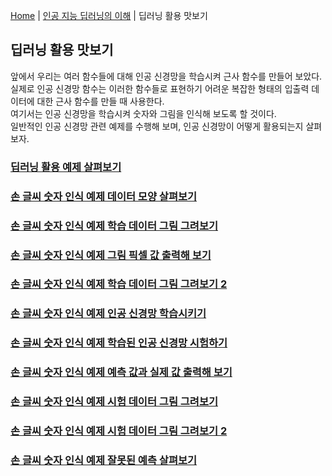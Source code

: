 [Home](./../../README.md) | [인공 지능 딥러닝의 이해](./../README.md) | 딥러닝 활용 맛보기

## 딥러닝 활용 맛보기
앞에서 우리는 여러 함수들에 대해 인공 신경망을 학습시켜 근사 함수를 만들어 보았다.  
실제로 인공 신경망 함수는 이러한 함수들로 표현하기 어려운 복잡한 형태의 입출력 데이터에 대한 근사 함수를 만들 때 사용한다.  
여기서는 인공 신경망을 학습시켜 숫자와 그림을 인식해 보도록 할 것이다.  
일반적인 인공 신경망 관련 예제를 수행해 보며, 인공 신경망이 어떻게 활용되는지 살펴보자.

### [딥러닝 활용 예제 살펴보기](./1_4_1/README.md)
### [손 글씨 숫자 인식 예제 데이터 모양 살펴보기](./1_4_2/README.md)
### [손 글씨 숫자 인식 예제 학습 데이터 그림 그려보기](./1_4_3/README.md)
### [손 글씨 숫자 인식 예제 그림 픽셀 값 출력해 보기](./1_4_4/README.md)
### [손 글씨 숫자 인식 예제 학습 데이터 그림 그려보기 2](./1_4_5/README.md)
### [손 글씨 숫자 인식 예제 인공 신경망 학습시키기](./1_4_6/README.md)
### [손 글씨 숫자 인식 예제 학습된 인공 신경망 시험하기](./1_4_7/README.md)
### [손 글씨 숫자 인식 예제 예측 값과 실제 값 출력해 보기](./1_4_8/README.md)
### [손 글씨 숫자 인식 예제 시험 데이터 그림 그려보기](./1_4_9/README.md)
### [손 글씨 숫자 인식 예제 시험 데이터 그림 그려보기 2](./1_4_10/README.md)
### [손 글씨 숫자 인식 예제 잘못된 예측 살펴보기](./1_4_11/README.md)
